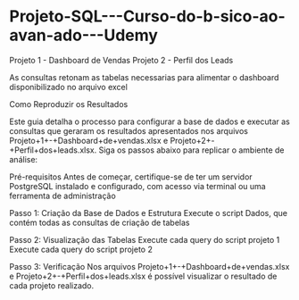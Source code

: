 # Projeto-SQL---Curso-do-b-sico-ao-avan-ado---Udemy
Projeto 1 - Dashboard de Vendas
Projeto 2 - Perfil dos Leads

As consultas retonam as tabelas necessarias para alimentar o dashboard disponibilizado no arquivo excel

Como Reproduzir os Resultados

Este guia detalha o processo para configurar a base de dados e executar as consultas que geraram os resultados apresentados nos arquivos Projeto+1+-+Dashboard+de+vendas.xlsx e Projeto+2+-+Perfil+dos+leads.xlsx. Siga os passos abaixo para replicar o ambiente de análise:

Pré-requisitos
Antes de começar, certifique-se de ter um servidor PostgreSQL instalado e configurado, com acesso via terminal ou uma ferramenta de administração

Passo 1: Criação da Base de Dados e Estrutura
Execute o script Dados, que contém todas as consultas de criação de tabelas

Passo 2: Visualização das Tabelas
Execute cada query do script projeto 1
Execute cada query do script projeto 2

Passo 3: Verificação
Nos arquivos Projeto+1+-+Dashboard+de+vendas.xlsx e Projeto+2+-+Perfil+dos+leads.xlsx é possível visualizar o resultado de cada projeto realizado.
